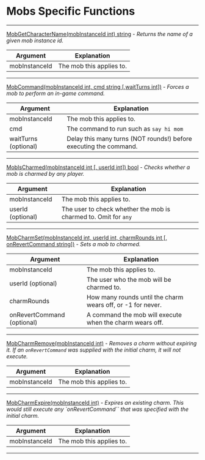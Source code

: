 # Mobs Specific Functions

---

[MobGetCharacterName(mobInstanceId int) string](mob_func.go) - _Returns the name of a given mob instance id._

|  Argument | Explanation |
| --- | --- |
| mobInstanceId | The mob this applies to. |

---

[MobCommand(mobInstanceId int, cmd string [,waitTurns int])](mob_func.go) - _Forces a mob to perform an in-game command._

|  Argument | Explanation |
| --- | --- |
| mobInstanceId | The mob this applies to. |
| cmd | The command to run such as `say hi mom` |
| waitTurns (optional) | Delay this many turns (NOT rounds!) before executing the command. |

---

[MobIsCharmed(mobInstanceId int [, userId int]) bool](mob_func.go) - _Checks whether a mob is charmed by any player._

|  Argument | Explanation |
| --- | --- |
| mobInstanceId | The mob this applies to. |
| userId (optional) | The user to check whether the mob is charmed to. Omit for `any` |

---

[MobCharmSet(mobInstanceId int, userId int, charmRounds int [, onRevertCommand string])](mob_func.go) - _Sets a mob to charmed._

|  Argument | Explanation |
| --- | --- |
| mobInstanceId | The mob this applies to. |
| userId (optional) | The user who the mob will be charmed to. |
| charmRounds | How many rounds until the charm wears off, or -1 for never. |
| onRevertCommand (optional) | A command the mob will execute when the charm wears off. |

---

[MobCharmRemove(mobInstanceId int)](mob_func.go) - _Removes a charm without expiring it. If an `onRevertCommand` was supplied with the initial charm, it will not execute._

|  Argument | Explanation |
| --- | --- |
| mobInstanceId | The mob this applies to. |

---

[MobCharmExpire(mobInstanceId int)](mob_func.go) - _Expires an existing charm. This would still execute any `onRevertCommand`` that was specified with the initial charm._

|  Argument | Explanation |
| --- | --- |
| mobInstanceId | The mob this applies to. |

---
